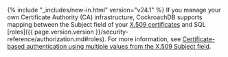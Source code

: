 {% include "_includes/new-in.html" version="v24.1" %} If you manage your own Certificate Authority (CA) infrastructure, CockroachDB supports mapping between the Subject field of your [X.509 certificates](https://en.wikipedia.org/wiki/X.509) and SQL [roles]({{ page.version.version }}/security-reference/authorization.md#roles). For more information, see [Certificate-based authentication using multiple values from the X.509 Subject field]({{page.version.version}}/certificate-based-authentication-using-the-x509-subject-field.md).
